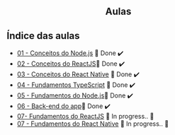 

<h2 align="center">
  Aulas 
</h2>

## Índice das aulas

- [01 - Conceitos do Node.js](https://github.com/Willian17/bootcamp-goStack-aulas/tree/master/01-Back-end-com-Node.js) 🚀 Done :heavy_check_mark:
- [02 - Conceitos do ReactJS](https://github.com/Willian17/aulas/tree/master/02-frontend-com-reactjs)🚀 Done :heavy_check_mark:
- [03 - Conceitos do React Native](https://github.com/Willian17/aulas/tree/master/03-react-native) 🚀 Done :heavy_check_mark:
- [04 - Fundamentos TypeScript](https://github.com/Willian17/aulas/tree/master/04-typeScript) 🚀 Done :heavy_check_mark:
- [05 - Fundamentos do Node.js](https://github.com/Willian17/aulas/tree/master/06-iniciando-backend)🚀 Done :heavy_check_mark:
- [06 - Back-end do app](https://github.com/Willian17/aulas/tree/master/06-iniciando-backend)🚀 Done :heavy_check_mark:
- [07- Fundamentos do ReactJS]() :construction: In progress.. :construction:
- [07 - Fundamentos do React Native]() :construction: In progress.. :construction:

